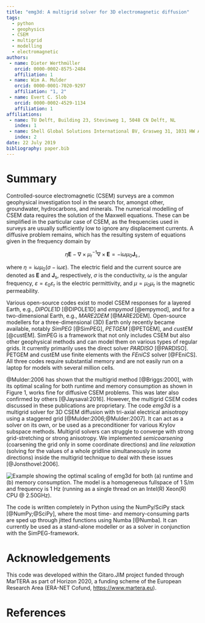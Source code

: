 ```yaml
---
title: "emg3d: A multigrid solver for 3D electromagnetic diffusion"
tags:
  - python
  - geophysics
  - CSEM
  - multigrid
  - modelling
  - electromagnetic
authors:
 - name: Dieter Werthmüller
   orcid: 0000-0002-8575-2484
   affiliation: 1
 - name: Wim A. Mulder
   orcid: 0000-0001-7020-9297
   affiliation: "1, 2"
 - name: Evert C. Slob
   orcid: 0000-0002-4529-1134
   affiliation: 1
affiliations:
 - name: TU Delft, Building 23, Stevinweg 1, 5048 CN Delft, NL
   index: 1
 - name: Shell Global Solutions International BV, Grasweg 31, 1031 HW Amsterdam, NL
   index: 2
date: 22 July 2019
bibliography: paper.bib
---
```


# Summary

Controlled-source electromagnetic (CSEM) surveys are a common geophysical
investigation tool in the search for, amongst other, groundwater, hydrocarbons,
and minerals. The numerical modelling of CSEM data requires the solution of the
Maxwell equations. These can be simplified in the particular case of CSEM, as
the frequencies used in surveys are usually sufficiently low to ignore any
displacement currents. A diffusive problem remains, which has the resulting
system of equations given in the frequency domain by

$$ \eta \mathbf{E} - \nabla \times \mu_\mathrm{r}^{-1} \nabla \times \mathbf{E}
= -\mathrm{i}\omega\mu_0\mathbf{J}_\mathrm{s} \, ,$$

where $\eta = \mathrm{i}\omega \mu_0(\sigma - \mathrm{i}\omega\varepsilon)$.
The electric field and the current source are denoted as $\mathbf{E}$ and
$\mathbf{J}_\mathrm{s}$, respectively, $\sigma$ is the conductivity, $\omega$
is the angular frequency, $\varepsilon=\varepsilon_0\varepsilon_\mathrm{r}$ is
the electric permittivity, and $\mu=\mu_0\mu_\mathrm{r}$ is the magnetic
permeability.

Various open-source codes exist to model CSEM responses for a layered Earth,
e.g., *DIPOLE1D* [@DIPOLE1D] and *empymod* [@empymod], and for a
two-dimensional Earth, e.g., *MARE2DEM* [@MARE2DEM]. Open-source modellers for
a three-dimensional (3D) Earth only recently became available, notably *SimPEG*
[@SimPEG], *PETGEM* [@PETGEM], and *custEM* [@custEM]. SimPEG is a framework
that not only includes CSEM but also other geophysical methods and can model
them on various types of regular grids. It currently primarily uses the direct
solver *PARDISO* [@PARDISO]. PETGEM and custEM use finite elements with the
*FEniCS* solver [@FEniCS]. All three codes require substantial memory and are
not easily run on a laptop for models with several million cells.

@Mulder:2006 has shown that the multigrid method [@Briggs:2000], with its
optimal scaling for both runtime and memory consumption as shown in Figure 1,
works fine for diffusive CSEM problems. This was later also confirmed by others
[@Jaysaval:2016]. However, the multigrid CSEM codes discussed in these
publications are proprietary. The code *emg3d* is a multigrid solver for 3D
CSEM diffusion with tri-axial electrical anisotropy using a staggered grid
[@Mulder:2006;@Mulder:2007]. It can act as a solver on its own, or be used as a
preconditioner for various Krylov subspace methods. Multigrid solvers can
struggle to converge with strong grid-stretching or strong anisotropy. We
implemented *semicoarsening* (coarsening the grid only in some coordinate
directions) and *line relaxation* (solving for the values of a whole gridline
simultaneously in some directions) inside the multigrid technique to deal with
these issues [@Jonsthovel:2006].

![Example showing the optimal scaling of emg3d for both (a) runtime and (b) memory consumption. The model is a homogeneous fullspace of 1 S/m and frequency is 1 Hz (running as a single thread on an Intel(R) Xeon(R) CPU @ 2.50GHz).](paper.png)

The code is written completely in Python using the NumPy/SciPy stack
[@NumPy;@SciPy], where the most time- and memory-consuming parts are sped up
through jitted functions using Numba [@Numba]. It can currently be used as a
stand-alone modeller or as a solver in conjunction with the SimPEG-framework.


# Acknowledgements

This code was developed within the Gitaro.JIM project funded through MarTERA as
part of Horizon 2020, a funding scheme of the European Research Area (ERA-NET
Cofund, https://www.martera.eu).

# References
